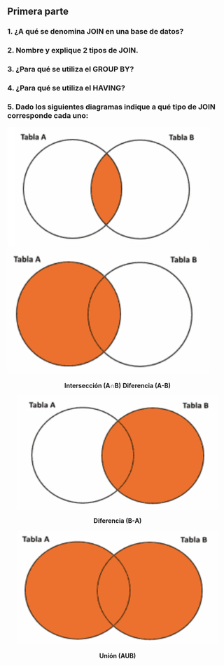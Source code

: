 ## Primera parte

### 1. ¿A qué se denomina JOIN en una base de datos?

### 2. Nombre y explique 2 tipos de JOIN.

### 3. ¿Para qué se utiliza el GROUP BY?

### 4. ¿Para qué se utiliza el HAVING?

### 5. Dado los siguientes diagramas indique a qué tipo de JOIN corresponde cada uno:

<p align="middle">
    <p float="left">
      <img src="./img/Interseccion.png" width="460" />
      <img src="./img/Left.png" width="460" /> 
    </p>
    <p align="middle" hspace="20">
      <b>Intersección (A∩B)</b>
      <b>Diferencia (A-B)</b>
    </p>
</p>

<p align="center">
  <img width="460" height="260" src="./img/Right.png">
</p>
<p align="center">
  <b>Diferencia (B-A)</b>
</p>

<p align="center">
  <img width="460" height="260" src="./img/LeftRight.png">
</p>
<p align="center">
  <b>Unión (AUB)</b>
</p>
